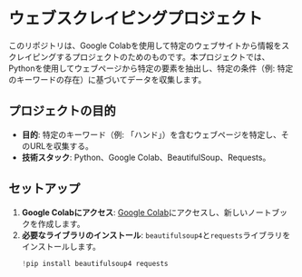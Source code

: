 # ウェブスクレイピングプロジェクト

このリポジトリは、Google Colabを使用して特定のウェブサイトから情報をスクレイピングするプロジェクトのためのものです。本プロジェクトでは、Pythonを使用してウェブページから特定の要素を抽出し、特定の条件（例: 特定のキーワードの存在）に基づいてデータを収集します。

## プロジェクトの目的

- **目的**: 特定のキーワード（例: 「ハンド」）を含むウェブページを特定し、そのURLを収集する。
- **技術スタック**: Python、Google Colab、BeautifulSoup、Requests。

## セットアップ

1. **Google Colabにアクセス**: [Google Colab](https://colab.research.google.com/)にアクセスし、新しいノートブックを作成します。
2. **必要なライブラリのインストール**: `beautifulsoup4`と`requests`ライブラリをインストールします。
   ```python
   !pip install beautifulsoup4 requests

